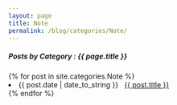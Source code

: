 ```yaml
---
layout: page
title: Note
permalink: /blog/categories/Note/
---
```


<h5> Posts by Category : {{ page.title }} </h5>

<div class="card">
{% for post in site.categories.Note %}
 <li class="category-posts"><span>{{ post.date | date_to_string }}</span> &nbsp; <a href="{{ post.url }}">{{ post.title }}</a></li>
{% endfor %}
</div>